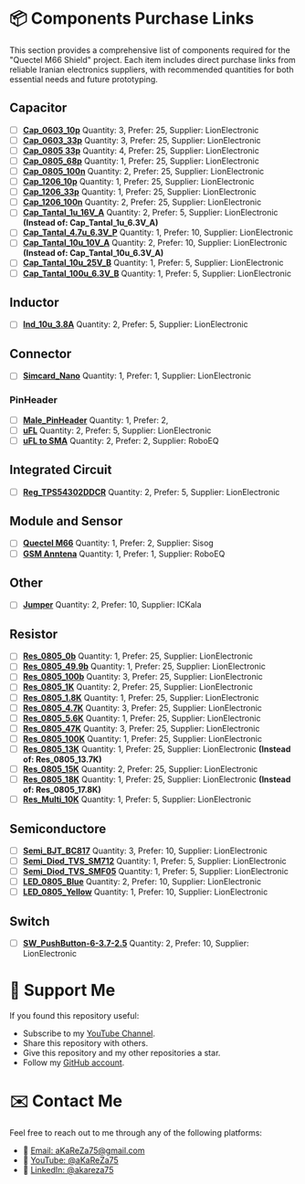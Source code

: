 # 📦 Components Purchase Links
This section provides a comprehensive list of components required for the "Quectel M66 Shield" project.
Each item includes direct purchase links from reliable Iranian electronics suppliers, with recommended quantities for both essential needs and future prototyping.

## Capacitor
- [ ] [**Cap_0603_10p**](https://iran-micro.com/%D8%AE%D8%A7%D8%B2%D9%86-10-%D9%BE%DB%8C%DA%A9%D9%88-%D9%81%D8%A7%D8%B1%D8%A7%D8%AF-smd-%D8%B3%D8%A7%DB%8C%D8%B2-0603-%D8%A8%D8%B3%D8%AA%D9%8720-%D8%AA%D8%A7%DB%8C%DB%8C) Quantity: 3, Prefer: 25, Supplier: LionElectronic
- [ ] [**Cap_0603_33p**](https://lionelectronic.ir/products/3759-GRM1885C1H330FA01D) Quantity: 3, Prefer: 25, Supplier: LionElectronic
- [ ] [**Cap_0805 33p**](https://lionelectronic.ir/products/1951-TCC0805COG330J500BT) Quantity: 4, Prefer: 25, Supplier: LionElectronic
- [ ] [**Cap_0805_68p**](https://lionelectronic.ir/products/1954-0805CG680J500NT) Quantity: 1, Prefer: 25, Supplier: LionElectronic
- [ ] [**Cap_0805_100n**](https://lionelectronic.ir/products/2791-CL21B104KBCNNNC) Quantity: 2, Prefer: 25, Supplier: LionElectronic
- [ ] [**Cap_1206_10p**](https://lionelectronic.ir/products/1991-1206CG100J500NT) Quantity: 1, Prefer: 25, Supplier: LionElectronic  
- [ ] [**Cap_1206_33p**](https://lionelectronic.ir/products/1994-TCC1206C0G330J500DT) Quantity: 1, Prefer: 25, Supplier: LionElectronic  
- [ ] [**Cap_1206_100n**](https://lionelectronic.ir/products/5156-C3216NP01H104J160AA) Quantity: 2, Prefer: 25, Supplier: LionElectronic
- [ ] [**Cap_Tantal_1u_16V_A**](https://lionelectronic.ir/products/2037-TAJA105K016RNJ) Quantity: 2, Prefer: 5, Supplier: LionElectronic **(Instead of: Cap_Tantal_1u_6.3V_A)**
- [ ] [**Cap_Tantal_4.7u_6.3V_P**](https://lionelectronic.ir/products/2725-T55P475M6R3C0500) Quantity: 1, Prefer: 10, Supplier: LionElectronic 
- [ ] [**Cap_Tantal_10u_10V_A**](https://lionelectronic.ir/products/2046-TAJA106K010RNJ) Quantity: 2, Prefer: 10, Supplier: LionElectronic **(Instead of: Cap_Tantal_10u_6.3V_A)**
- [ ] [**Cap_Tantal_10u_25V_B**](https://lionelectronic.ir/products/1037-TAJB106K025RNJ) Quantity: 1, Prefer: 5, Supplier: LionElectronic
- [ ] [**Cap_Tantal_100u_6.3V_B**](https://lionelectronic.ir/products/3312-T520B107M006ATE040) Quantity: 1, Prefer: 5, Supplier: LionElectronic 

## Inductor
- [ ] [**Ind_10u_3.8A**](https://lionelectronic.ir/products/4357-SPM6530T-100M) Quantity: 2, Prefer: 5, Supplier: LionElectronic


## Connector
- [ ] [**Simcard_Nano**](https://lionelectronic.ir/products/4593-SI107C-08200) Quantity: 1, Prefer: 1, Supplier: LionElectronic  
### PinHeader
- [ ] [**Male_PinHeader**](https://lionelectronic.ir/products/5356-PLS-2.54-1X40GF) Quantity: 1, Prefer: 2, 
- [ ] [**uFL**](https://lionelectronic.ir/products/5100-BWIPX-1-001E-) Quantity: 2, Prefer: 5, Supplier: LionElectronic  
- [ ] [**uFL to SMA**](https://roboeq.ir/products/detail/1509123/%DA%A9%D8%A7%D9%86%DA%A9%D8%AA%D9%88%D8%B1-UFL-%D8%A8%D9%87-SMA-%D9%85%D8%A7%D8%AF%DA%AF%DB%8C-%D8%B7%D9%88%D9%84-15-%D8%B3%D8%A7%D9%86%D8%AA%DB%8C-%D9%85%D8%AA%D8%B1/) Quantity: 2, Prefer: 2, Supplier: RoboEQ  

## Integrated Circuit
- [ ] [**Reg_TPS54302DDCR**](https://lionelectronic.ir/products/2487-TPS54302DDCR) Quantity: 2, Prefer: 5, Supplier: LionElectronic  

## Module and Sensor
- [ ] [**Quectel M66**](https://shop.sisoog.com/product/%D9%85%D8%A7%DA%98%D9%88%D9%84-m66fb-%DA%A9%D9%88%DB%8C%DA%A9%D8%AA%D9%84/) Quantity: 1, Prefer: 2, Supplier: Sisog
- [ ] [**GSM Anntena**](https://roboeq.ir/products/detail/0502052/%D8%A2%D9%86%D8%AA%D9%86-GSM-%D8%B1%D8%A7%DB%8C%D8%AA-5-%D8%B3%D8%A7%D9%86%D8%AA%DB%8C-%D9%85%D8%AA%D8%B1/) Quantity: 1, Prefer: 1, Supplier: RoboEQ  

## Other
- [ ] [**Jumper**](https://ickala.com/pin-header-jumper/26295-jumper2pin-%D9%82%D8%B1%D9%85%D8%B2.html) Quantity: 2, Prefer: 10, Supplier: ICKala

## Resistor
- [ ] [**Res_0805_0b**](https://lionelectronic.ir/products/1536-SER0805J0R) Quantity: 1, Prefer: 25, Supplier: LionElectronic
- [ ] [**Res_0805_49.9b**](https://lionelectronic.ir/products/4246-0805W8F499JT5E) Quantity: 1, Prefer: 25, Supplier: LionElectronic  
- [ ] [**Res_0805_100b**](https://lionelectronic.ir/products/1561-0805W8J0101T5E) Quantity: 3, Prefer: 25, Supplier: LionElectronic  
- [ ] [**Res_0805_1K**](https://lionelectronic.ir/products/1573-RS-05K102JT) Quantity: 2, Prefer: 25, Supplier: LionElectronic  
- [ ] [**Res_0805_1.8K**](https://lionelectronic.ir/products/1576-0805W8J0182T5E) Quantity: 1, Prefer: 25, Supplier: LionElectronic
- [ ] [**Res_0805_4.7K**](https://lionelectronic.ir/products/1581-SER0805J4K7) Quantity: 3, Prefer: 25, Supplier: LionElectronic 
- [ ] [**Res_0805_5.6K**](https://lionelectronic.ir/products/1582-0805W8J0562T5E) Quantity: 1, Prefer: 25, Supplier: LionElectronic 
- [ ] [**Res_0805_47K**](https://lionelectronic.ir/products/1593-SER0805J47K) Quantity: 3, Prefer: 25, Supplier: LionElectronic
- [ ] [**Res_0805_100K**](https://lionelectronic.ir/products/1474-RS-05K1003FT) Quantity: 1, Prefer: 25, Supplier: LionElectronic
- [ ] [**Res_0805_13K**](https://lionelectronic.ir/products/1453-0805W8F1302T5E) Quantity: 1, Prefer: 25, Supplier: LionElectronic **(Instead of: Res_0805_13.7K)**
- [ ] [**Res_0805_15K**](https://lionelectronic.ir/products/1587-0805W8J0153T5E) Quantity: 2, Prefer: 25, Supplier: LionElectronic
- [ ] [**Res_0805_18K**](https://lionelectronic.ir/products/5463-0805W8F1782T5E) Quantity: 1, Prefer: 25, Supplier: LionElectronic **(Instead of: Res_0805_17.8K)**
- [ ] [**Res_Multi_10K**](https://lionelectronic.ir/products/3235-3296W-1-103LF) Quantity: 1, Prefer: 5, Supplier: LionElectronic

## Semiconductore
- [ ] [**Semi_BJT_BC817**](https://lionelectronic.ir/products/134-BC817-40) Quantity: 3, Prefer: 10, Supplier: LionElectronic
- [ ] [**Semi_Diod_TVS_SM712**](https://lionelectronic.ir/products/113-SM712.TCT) Quantity: 1, Prefer: 5, Supplier: LionElectronic 
- [ ] [**Semi_Diod_TVS_SMF05**](https://lionelectronic.ir/products/121-SMF05C.TCT) Quantity: 1, Prefer: 5, Supplier: LionElectronic 
- [ ] [**LED_0805_Blue**](https://lionelectronic.ir/products/3268-XL-2012UBC) Quantity: 2, Prefer: 10, Supplier: LionElectronic  
- [ ] [**LED_0805_Yellow**](https://lionelectronic.ir/products/3267-XL-2012UYC) Quantity: 1, Prefer: 10, Supplier: LionElectronic  

## Switch
- [ ] [**SW_PushButton-6-3.7-2.5**](https://lionelectronic.ir/products/4165-TS365TP) Quantity: 2, Prefer: 10, Supplier: LionElectronic

# 🌟 Support Me
If you found this repository useful:
- Subscribe to my [YouTube Channel](https://www.youtube.com/@aKaReZa75).
- Share this repository with others.
- Give this repository and my other repositories a star.
- Follow my [GitHub account](https://github.com/aKaReZa75).

# ✉️ Contact Me
Feel free to reach out to me through any of the following platforms:
- 📧 [Email: aKaReZa75@gmail.com](mailto:aKaReZa75@gmail.com)
- 🎥 [YouTube: @aKaReZa75](https://www.youtube.com/@aKaReZa75)
- 💼 [LinkedIn: @akareza75](https://www.linkedin.com/in/akareza75)
